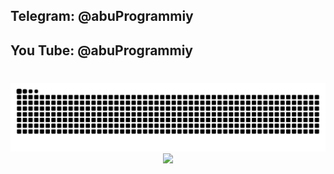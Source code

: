 ## Telegram: @abuProgrammiy
## You Tube: @abuProgrammiy
#
<img src="https://raw.githubusercontent.com/AbuProgrammiy/AbuProgrammiy/output/snake.svg" alt="Snake animation" />
<div align="center">
  <img src="https://profile-counter.glitch.me/abuprogrammiy/count.svg?"  />
</div>
